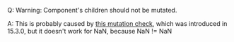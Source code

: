 Q: Warning: Component's children should not be mutated.

A: This is probably caused by [this mutation check](https://github.com/facebook/react/blob/328fc75bc910032ff37dc9d93429fb14b476bd0d/src/renderers/shared/hooks/ReactChildrenMutationWarningHook.js#L34), which was introduced in 15.3.0, but it doesn't work for NaN, because NaN != NaN
